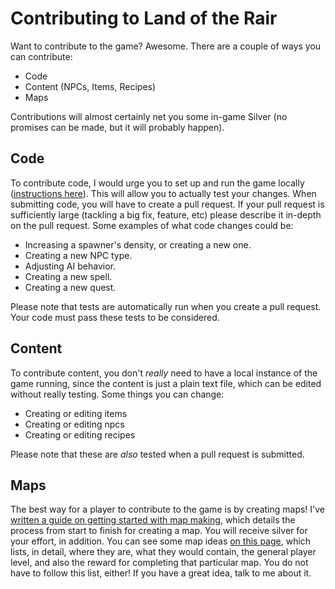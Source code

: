 # Contributing to Land of the Rair

Want to contribute to the game? Awesome. There are a couple of ways you can contribute:

* Code
* Content (NPCs, Items, Recipes)
* Maps

Contributions will almost certainly net you some in-game Silver (no promises can be made, but it will probably happen). 

## Code

To contribute code, I would urge you to set up and run the game locally ([instructions here](https://github.com/LandOfTheRair/landoftherair/blob/master/README.md#requirements)). This will allow you to actually test your changes. When submitting code, you will have to create a pull request. If your pull request is sufficiently large (tackling a big fix, feature, etc) please describe it in-depth on the pull request. Some examples of what code changes could be:

* Increasing a spawner's density, or creating a new one.
* Creating a new NPC type.
* Adjusting AI behavior.
* Creating a new spell.
* Creating a new quest.

Please note that tests are automatically run when you create a pull request. Your code must pass these tests to be considered.

## Content

To contribute content, you don't _really_ need to have a local instance of the game running, since the content is just a plain text file, which can be edited without really testing. Some things you can change:

* Creating or editing items
* Creating or editing npcs
* Creating or editing recipes

Please note that these are _also_ tested when a pull request is submitted.

## Maps

 The best way for a player to contribute to the game is by creating maps! I've [written a guide on getting started with map making](https://github.com/LandOfTheRair/lotr2/wiki/Map-Creation), which details the process from start to finish for creating a map. You will receive silver for your effort, in addition. You can see some map ideas [on this page](https://github.com/LandOfTheRair/landoftherair/wiki/Possible-New-Maps), which lists, in detail, where they are, what they would contain, the general player level, and also the reward for completing that particular map. You do not have to follow this list, either! If you have a great idea, talk to me about it.